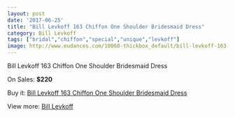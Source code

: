 ```yaml
---
layout: post
date: '2017-06-25'
title: "Bill Levkoff 163 Chiffon One Shoulder Bridesmaid Dress"
category: Bill Levkoff
tags: ["bridal","chiffon","special","unique","levkoff"]
image: http://www.eudances.com/10060-thickbox_default/bill-levkoff-163-chiffon-one-shoulder-bridesmaid-dress.jpg
---
```

Bill Levkoff 163 Chiffon One Shoulder Bridesmaid Dress

On Sales: **$220**
<a href="https://www.eudances.com/en/bill-levkoff/3304-bill-levkoff-163-chiffon-one-shoulder-bridesmaid-dress.html"><amp-img layout="responsive" width="600" height="600" src="//www.eudances.com/10060-thickbox_default/bill-levkoff-163-chiffon-one-shoulder-bridesmaid-dress.jpg" alt="Bill Levkoff 163 Chiffon One Shoulder Bridesmaid Dress 0" /></a>
<a href="https://www.eudances.com/en/bill-levkoff/3304-bill-levkoff-163-chiffon-one-shoulder-bridesmaid-dress.html"><amp-img layout="responsive" width="600" height="600" src="//www.eudances.com/10061-thickbox_default/bill-levkoff-163-chiffon-one-shoulder-bridesmaid-dress.jpg" alt="Bill Levkoff 163 Chiffon One Shoulder Bridesmaid Dress 1" /></a>

Buy it: [Bill Levkoff 163 Chiffon One Shoulder Bridesmaid Dress](https://www.eudances.com/en/bill-levkoff/3304-bill-levkoff-163-chiffon-one-shoulder-bridesmaid-dress.html "Bill Levkoff 163 Chiffon One Shoulder Bridesmaid Dress")

View more: [Bill Levkoff](https://www.eudances.com/en/57-bill-levkoff "Bill Levkoff")